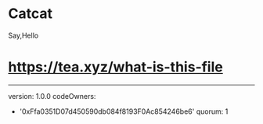 # Catcat
Say,Hello
# https://tea.xyz/what-is-this-file
---
version: 1.0.0
codeOwners:
  - '0xFfa0351D07d450590db084f8193F0Ac854246be6'
quorum: 1
